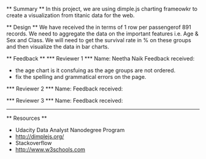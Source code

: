 ** Summary **
In this project, we are using dimple.js charting frameowkr to create a visualization from titanic data for the web.

** Design **
We have received the in terms of 1 row per passengerof 891 records.
We need to aggregate the data on the important features i.e. Age & Sex and Class.
We will need to get the survival rate in % on these groups and then visualize the data in bar charts.


** Feedback **
*** Reviewer 1 *** 
Name: Neetha Naik
Feedback received:
* the age chart is it consfuing as the age groups are not ordered.
* fix the spelling and grammatical errors on the page.

*** Reviewer 2 *** 
Name: 
Feedback received:

*** Reviewer 3 *** 
Name: 
Feedback received:


----------------


** Resources **
* Udacity Data Analyst Nanodegree Program
* http://dimplejs.org/
* Stackoverflow
* http://www.w3schools.com

